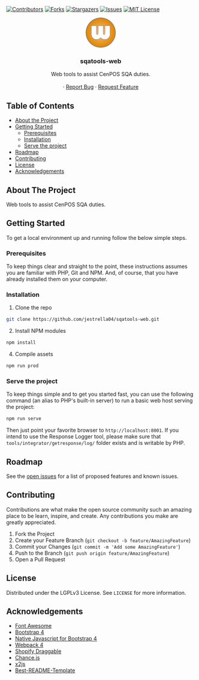 <!--
*** Thanks for checking out this README Template. If you have a suggestion that would
*** make this better, please fork the repo and create a pull request or simply open
*** an issue with the tag "enhancement".
*** Thanks again! Now go create something AMAZING! :D
***
***
***
*** To avoid retyping too much info. Do a search and replace for the following:
*** github_username, repo, twitter_handle, email
-->


<!-- PROJECT SHIELDS -->
<!--
*** I'm using markdown "reference style" links for readability.
*** Reference links are enclosed in brackets [ ] instead of parentheses ( ).
*** See the bottom of this document for the declaration of the reference variables
*** for contributors-url, forks-url, etc. This is an optional, concise syntax you may use.
*** https://www.markdownguide.org/basic-syntax/#reference-style-links
-->
[![Contributors][contributors-shield]][contributors-url]
[![Forks][forks-shield]][forks-url]
[![Stargazers][stars-shield]][stars-url]
[![Issues][issues-shield]][issues-url]
[![MIT License][license-shield]][license-url]


<!-- PROJECT LOGO -->
<p align="center">
  <a href="https://github.com/jestrella04/sqatools-web">
    <img src="resources/icons/web.png" alt="Logo" width="80" height="80">
  </a>

  <h3 align="center">sqatools-web</h3>

  <p align="center">
    Web tools to assist CenPOS SQA duties.<br><br>
    ·
    <a href="https://github.com/jestrella04/sqatools-web/issues">Report Bug</a>
    ·
    <a href="https://github.com/jestrella04/sqatools-web/issues">Request Feature</a>
  </p>
</p>


<!-- TABLE OF CONTENTS -->
## Table of Contents

* [About the Project](#about-the-project)
* [Getting Started](#getting-started)
  * [Prerequisites](#prerequisites)
  * [Installation](#installation)
  * [Serve the project](#serve-the-project)
* [Roadmap](#roadmap)
* [Contributing](#contributing)
* [License](#license)
* [Acknowledgements](#acknowledgements)


<!-- ABOUT THE PROJECT -->
## About The Project

Web tools to assist CenPOS SQA duties.


<!-- GETTING STARTED -->
## Getting Started

To get a local environment up and running follow the below simple steps.

### Prerequisites

To keep things clear and straight to the point, these instructions assumes you are familiar with PHP, Git and NPM. And, of course, that you have already installed them on your computer.

### Installation
 
1. Clone the repo

```sh
git clone https://github.com/jestrella04/sqatools-web.git
```

2. Install NPM modules
```sh
npm install
```

4. Compile assets
```sh
npm run prod
```

### Serve the project

To keep things simple and to get you started fast, you can use the following command (an alias to PHP's built-in server) to run a basic web host serving the project:

```sh
npm run serve
```

Then just point your favorite browser to `http://localhost:8001`. If you intend to use the Response Logger tool, please make sure that `tools/integrator/getresponse/log/` folder exists and is writable by PHP.

<!-- ROADMAP -->
## Roadmap

See the [open issues](https://github.com/jestrella04/sqatools-web/issues) for a list of proposed features and known issues.


<!-- CONTRIBUTING -->
## Contributing

Contributions are what make the open source community such an amazing place to be learn, inspire, and create. Any contributions you make are greatly appreciated.

1. Fork the Project
2. Create your Feature Branch (`git checkout -b feature/AmazingFeature`)
3. Commit your Changes (`git commit -m 'Add some AmazingFeature'`)
4. Push to the Branch (`git push origin feature/AmazingFeature`)
5. Open a Pull Request


<!-- LICENSE -->
## License

Distributed under the LGPLv3 License. See `LICENSE` for more information.


<!-- ACKNOWLEDGEMENTS -->
## Acknowledgements

* [Font Awesome](https://fontawesome.com/)
* [Bootstrap 4](https://getbootstrap.com/)
* [Native Javascript for Bootstrap 4](https://thednp.github.io/bootstrap.native/)
* [Webpack 4](https://webpack.js.org/)
* [Shopify Draggable](https://shopify.github.io/draggable/)
* [Chance.js](https://chancejs.com/)
* [x2js](https://github.com/x2js/x2js#readme)
* [Best-README-Template](https://github.com/othneildrew/Best-README-Template)


<!-- MARKDOWN LINKS & IMAGES -->
<!-- https://www.markdownguide.org/basic-syntax/#reference-style-links -->
[contributors-shield]: https://img.shields.io/github/contributors/jestrella04/sqatools-web.svg?style=flat-square
[contributors-url]: https://github.com/jestrella04/sqatools-web/graphs/contributors
[forks-shield]: https://img.shields.io/github/forks/jestrella04/sqatools-web.svg?style=flat-square
[forks-url]: https://github.com/jestrella04/sqatools-web/network/members
[stars-shield]: https://img.shields.io/github/stars/jestrella04/sqatools-web.svg?style=flat-square
[stars-url]: https://github.com/jestrella04/sqatools-web/stargazers
[issues-shield]: https://img.shields.io/github/issues/jestrella04/sqatools-web.svg?style=flat-square
[issues-url]: https://github.com/jestrella04/sqatools-web/issues
[license-shield]: https://img.shields.io/github/license/jestrella04/sqatools-web.svg?style=flat-square
[license-url]: https://github.com/jestrella04/sqatools-web/blob/master/LICENSE.txt